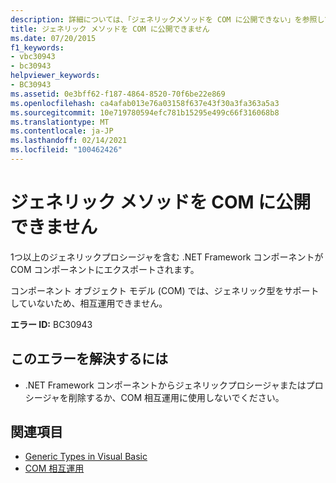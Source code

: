 ```yaml
---
description: 詳細については、「ジェネリックメソッドを COM に公開できない」を参照してください。
title: ジェネリック メソッドを COM に公開できません
ms.date: 07/20/2015
f1_keywords:
- vbc30943
- bc30943
helpviewer_keywords:
- BC30943
ms.assetid: 0e3bff62-f187-4864-8520-70f6be22e869
ms.openlocfilehash: ca4afab013e76a03158f637e43f30a3fa363a5a3
ms.sourcegitcommit: 10e719780594efc781b15295e499c66f316068b8
ms.translationtype: MT
ms.contentlocale: ja-JP
ms.lasthandoff: 02/14/2021
ms.locfileid: "100462426"
---
```

# <a name="generic-methods-cannot-be-exposed-to-com"></a>ジェネリック メソッドを COM に公開できません

1つ以上のジェネリックプロシージャを含む .NET Framework コンポーネントが COM コンポーネントにエクスポートされます。  
  
 コンポーネント オブジェクト モデル (COM) では、ジェネリック型をサポートしていないため、相互運用できません。  
  
 **エラー ID:** BC30943  
  
## <a name="to-correct-this-error"></a>このエラーを解決するには  
  
- .NET Framework コンポーネントからジェネリックプロシージャまたはプロシージャを削除するか、COM 相互運用に使用しないでください。  
  
## <a name="see-also"></a>関連項目

- [Generic Types in Visual Basic](../programming-guide/language-features/data-types/generic-types.md)
- [COM 相互運用](../programming-guide/com-interop/index.md)
